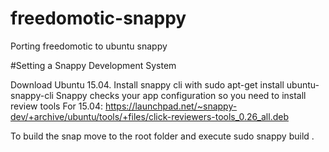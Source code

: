 # freedomotic-snappy
Porting freedomotic to ubuntu snappy

#Setting a Snappy Development System

Download Ubuntu 15.04.
Install snappy cli with sudo apt-get install ubuntu-snappy-cli
Snappy checks your app configuration so you need to install review tools
For 15.04:
https://launchpad.net/~snappy-dev/+archive/ubuntu/tools/+files/click-reviewers-tools_0.26_all.deb


To build the snap move to the root folder and execute
sudo snappy build .
